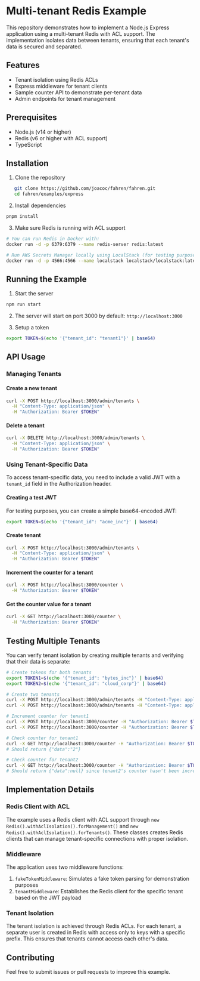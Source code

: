 # Multi-tenant Redis Example

This repository demonstrates how to implement a Node.js Express application using a multi-tenant Redis with ACL support. The implementation isolates data between tenants, ensuring that each tenant's data is secured and separated.

## Features

- Tenant isolation using Redis ACLs
- Express middleware for tenant clients
- Sample counter API to demonstrate per-tenant data
- Admin endpoints for tenant management

## Prerequisites

- Node.js (v14 or higher)
- Redis (v6 or higher with ACL support)
- TypeScript

## Installation

1. Clone the repository

```bash
   git clone https://github.com/joacoc/fahren/fahren.git
   cd fahren/examples/express
```

2. Install dependencies

```bash
pnpm install
```

3. Make sure Redis is running with ACL support

```bash
# You can run Redis in Docker with:
docker run -d -p 6379:6379 --name redis-server redis:latest

# Run AWS Secrets Manager locally using LocalStack (for testing purposes)
docker run -d -p 4566:4566 --name localstack localstack/localstack:latest
```

## Running the Example

1. Start the server

```bash
npm run start
```

2. The server will start on port 3000 by default: `http://localhost:3000`

3. Setup a token

```bash
export TOKEN=$(echo '{"tenant_id": "tenant1"}' | base64)
```

## API Usage

### Managing Tenants

#### Create a new tenant

```bash
curl -X POST http://localhost:3000/admin/tenants \
  -H "Content-Type: application/json" \
  -H "Authorization: Bearer $TOKEN"
```

#### Delete a tenant

```bash
curl -X DELETE http://localhost:3000/admin/tenants \
  -H "Content-Type: application/json" \
  -H "Authorization: Bearer $TOKEN"
```

### Using Tenant-Specific Data

To access tenant-specific data, you need to include a valid JWT with a `tenant_id` field in the Authorization header.

#### Creating a test JWT

For testing purposes, you can create a simple base64-encoded JWT:

```bash
export TOKEN=$(echo '{"tenant_id": "acme_inc"}' | base64)
```

#### Create tenant

```bash
curl -X POST http://localhost:3000/admin/tenants \
  -H "Content-Type: application/json" \
  -H "Authorization: Bearer $TOKEN"
```

#### Increment the counter for a tenant

```bash
curl -X POST http://localhost:3000/counter \
  -H "Authorization: Bearer $TOKEN"
```

#### Get the counter value for a tenant

```bash
curl -X GET http://localhost:3000/counter \
  -H "Authorization: Bearer $TOKEN"
```

## Testing Multiple Tenants

You can verify tenant isolation by creating multiple tenants and verifying that their data is separate:

```bash
# Create tokens for both tenants
export TOKEN1=$(echo '{"tenant_id": "bytes_inc"}' | base64)
export TOKEN2=$(echo '{"tenant_id": "cloud_corp"}' | base64)

# Create two tenants
curl -X POST http://localhost:3000/admin/tenants -H "Content-Type: application/json" -H "Authorization: Bearer $TOKEN1"
curl -X POST http://localhost:3000/admin/tenants -H "Content-Type: application/json" -H "Authorization: Bearer $TOKEN2"

# Increment counter for tenant1
curl -X POST http://localhost:3000/counter -H "Authorization: Bearer $TOKEN1"
curl -X POST http://localhost:3000/counter -H "Authorization: Bearer $TOKEN1"

# Check counter for tenant1
curl -X GET http://localhost:3000/counter -H "Authorization: Bearer $TOKEN1"
# Should return {"data":"2"}

# Check counter for tenant2
curl -X GET http://localhost:3000/counter -H "Authorization: Bearer $TOKEN2"
# Should return {"data":null} since tenant2's counter hasn't been incremented
```

## Implementation Details

### Redis Client with ACL

The example uses a Redis client with ACL support through `new Redis().withAclIsolation().forManagement()` and `new Redis().withAclIsolation().forTenants()`. These classes creates Redis clients that can manage tenant-specific connections with proper isolation.

### Middleware

The application uses two middleware functions:

1. `fakeTokenMiddleware`: Simulates a fake token parsing for demonstration purposes
2. `tenantMiddleware`: Establishes the Redis client for the specific tenant based on the JWT payload

### Tenant Isolation

The tenant isolation is achieved through Redis ACLs. For each tenant, a separate user is created in Redis with access only to keys with a specific prefix. This ensures that tenants cannot access each other's data.

## Contributing

Feel free to submit issues or pull requests to improve this example.
